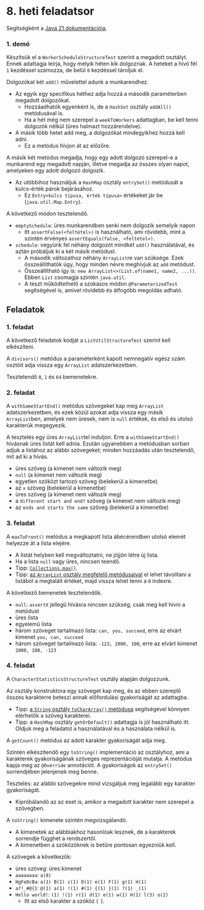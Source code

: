 # 8. heti feladatsor

Segítségként a [Java 21 dokumentációja](https://docs.oracle.com/en/java/javase/21/docs/api/index.html).

### 1. demó

Készítsük el a `WorkerScheduleStructureTest` szerint a megadott osztályt.
Ennek adattagja leírja, hogy melyik héten kik dolgoznak.
A heteket a hívó fél `1` kezdéssel számozza, de belül `0` kezdéssel tároljuk el.

Dolgozókat két `add()` művelettel adunk a munkarendhez.

- Az egyik egy specifikus héthez adja hozzá a második paraméterben megadott dolgozókat.
	- Hozzáadhatók egyenként is, de a `HashSet` osztály `addAll()` metódusával is.
	- Ha a hét még nem szerepel a `weekToWorkers` adattagban, be kell tenni dolgozók nélkül (üres halmazt hozzárendelve).
- A másik több hetet add meg, a dolgozókat mindegyikhez hozzá kell adni.
	- Ez a metódus hívjon át az előzőre.

A másik két metódus megadja, hogy
egy adott dolgozó szerepel-e a munkarend egy megadott napján,
illetve megadja az összes olyan napot, amelyeken egy adott dolgozó dolgozik.

- Az utóbbihoz használjuk a `HashMap` osztály `entrySet()` metódusát a kulcs-érték párok bejárásához.
	- Ez `Entry<kulcs típusa, érték típusa>` értékeket jár be (`java.util.Map.Entry`).

A következő módon tesztelendő.

- `emptySchedule`: üres munkarendben senki nem dolgozik semelyik napon
	- Itt `assertFalse(<feltétel>)` is használható, ami rövidebb, mint a szintén érvényes `assertEquals(false, <feltétel>)`.
- `schedule`: vegyünk fel néhány dolgozót mindkét `add()` használatával, és aztán próbáljuk ki a két másik metódust.
	- A második változathoz néhány `ArrayList`re van szüksége. Ezek összeállíthatók úgy, hogy minden névre meghívjuk az `add` metódust.
	- Összeállítható így is: `new ArrayList<>(List.of(name1, name2, ...))`. Ebben `List` csomagja szintén `java.util`.
	- A teszt működtethető a szokásos módon `@ParameterizedTest` segítségével is, amivel rövidebb és átfogóbb megoldás adható.

## Feladatok

### 1. feladat

A következő feladatok kódját a `ListUtilStructureTest` szerint kell elkészíteni.

A `divisors()` metódus a paraméterként kapott nemnegatív egész szám osztóit adja vissza egy `ArrayList` adatszerkezetben.

Tesztelendő `0`, `1` és `64` bemenetekre.

### 2. feladat

A `withSameStartEnd()` metódus szövegeket kap meg `ArrayList` adatszerkezetben,
és ezek közül azokat adja vissza egy másik `ArrayList`ben, amelyek nem üresek, nem is `null` értékek, és első és utolsó karakterük megegyezik.

A tesztelés egy üres `ArrayList`tel induljon.
Erre a `withSameStartEnd()` hívásnak üres listát kell adnia.
Ezután ugyanebben a metódusban sorban adjuk a listához az alábbi szövegeket; minden hozzáadás után tesztelendő, mit ad ki a hívás.

- üres szöveg (a kimenet nem változik meg)
- `null` (a kimenet nem változik meg)
- egyetlen szóközt tartozó szöveg (belekerül a kimenetbe)
- az `x` szöveg (belekerül a kimenetbe)
- üres szöveg (a kimenet nem változik meg)
- a `different start and end?` szöveg (a kimenet nem változik meg)
- az `ends and starts the same` szöveg (belekerül a kimenetbe)

### 3. feladat

A `maxToFront()` metódus a megkapott lista ábécérendben utolsó elemét helyezze át a lista elejére.

- A listát helyben kell megváltoztatni, ne jöjjön létre új lista.
- Ha a lista `null` vagy üres, nincsen teendő.
- Tipp: [`Collections.max()`](https://docs.oracle.com/en/java/javase/20/docs/api/java.base/java/util/Collections.html#max(java.util.Collection)).
- Tipp: [az `ArrayList` osztály megfelelő metódusaival](https://docs.oracle.com/en/java/javase/20/docs/api/java.base/java/util/ArrayList.html#method-summary) el lehet távolítani a listából a megtalált értéket, majd vissza lehet tenni a `0` indexre.

A következő bemenetek tesztelendők.

- `null`: `assertX` jellegű hívásra nincsen szükség, csak meg kell hívni a metódust
- üres lista
- egyelemű lista
- három szöveget tartalmazó lista: `can, you, succeed`, erre az elvárt kimenet `you, can, succeed`
- három szöveget tartalmazó lista: `-123, 2000, 100`, erre az elvárt kimenet `2000, 100, -123`

### 4. feladat

A `CharacterStatisticsStructureTest` osztály alapján dolgozzunk.

Az osztály konstruktora egy szöveget kap meg, és az ebben szereplő összes karakterre beteszi annak előfordulási gyakoriságát az adattagba.

- Tipp: [a `String` osztály `toCharArray()` metódusa](https://docs.oracle.com/en/java/javase/20/docs/api/java.base/java/lang/String.html#toCharArray()) segítségével könnyen elérhetők a szöveg karakterei.
- Tipp: a `HashMap` osztály `getOrDefault()` adattagja is jól használható itt. Oldjuk meg a feladatot a használatával és a használata nélkül is.

A `getCount()` metódus az adott karakter gyakoriságát adja meg.

Szintén elkészítendő egy `toString()` implementáció az osztályhoz, ami a karakterek gyakoriságának szöveges reprezentációját mutatja.
A metódus kapja meg az `@Override` annotációt.
A gyakoriságok az `entrySet()` sorrendjében jelenjenek meg benne.


Tesztelés: az alábbi szövegekre mind vizsgáljuk meg legalább egy karakter gyakoriságát.

- Kipróbálandó az az eset is, amikor a megadott karakter nem szerepel a szövegben.

A `toString()` kimenete szintén megvizsgálandó.

- A kimenetek az alábbiakhoz hasonlóak lesznek, de a karakterek sorrendje függhet a rendszertől.
- A kimenetben a szóközöknek is betűre pontosan egyezniük kell.

A szövegek a következők:

- üres szöveg: üres kimenet
- `aaaaaaaa`: `a(8) `
- `HgFeDcBa`: `a(1) B(1) c(1) D(1) e(1) F(1) g(1) H(1) `
- `a?!_#@{}`: `@(1) a(1) !(1) #(1) {(1) }(1) ?(1) _(1) `
- `Hello world!`: ` (1) !(1) r(1) d(1) e(1) w(1) H(1) l(3) o(2) `
	- Itt az első karakter a szóköz (` `).
